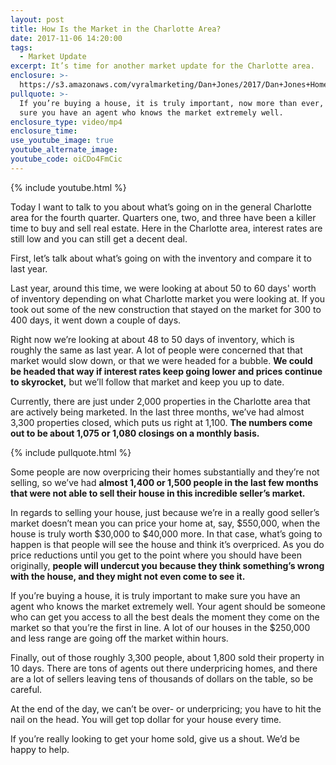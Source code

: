 ```yaml
---
layout: post
title: How Is the Market in the Charlotte Area?
date: 2017-11-06 14:20:00
tags:
  - Market Update
excerpt: It’s time for another market update for the Charlotte area.
enclosure: >-
  https://s3.amazonaws.com/vyralmarketing/Dan+Jones/2017/Dan+Jones+Home+Selling+Team-+Q4+Market+Update.mp4
pullquote: >-
  If you’re buying a house, it is truly important, now more than ever, to make
  sure you have an agent who knows the market extremely well.
enclosure_type: video/mp4
enclosure_time:
use_youtube_image: true
youtube_alternate_image:
youtube_code: oiCDo4FmCic
---
```



{% include youtube.html %}

Today I want to talk to you about what’s going on in the general Charlotte area for the fourth quarter. Quarters one, two, and three have been a killer time to buy and sell real estate. Here in the Charlotte area, interest rates are still low and you can still get a decent deal.

First, let’s talk about what’s going on with the inventory and compare it to last year.

Last year, around this time, we were looking at about 50 to 60 days' worth of inventory depending on what Charlotte market you were looking at. If you took out some of the new construction that stayed on the market for 300 to 400 days, it went down a couple of days.&nbsp;

Right now we’re looking at about 48 to 50 days of inventory, which is roughly the same as last year. A lot of people were concerned that that market would slow down, or that we were headed for a bubble. **We could be headed that way if interest rates keep going lower and prices continue to skyrocket,** but we’ll follow that market and keep you up to date.

Currently, there are just under 2,000 properties in the Charlotte area that are actively being marketed. In the last three months, we’ve had almost 3,300 properties closed, which puts us right at 1,100. **The numbers come out to be about 1,075 or 1,080 closings on a monthly basis.**

{% include pullquote.html %}

Some people are now overpricing their homes substantially and they’re not selling, so we’ve had **almost 1,400 or 1,500 people in the last few months that were not able to sell their house in this incredible seller’s market.**

In regards to selling your house, just because we’re in a really good seller’s market doesn’t mean you can price your home at, say, $550,000, when the house is truly worth $30,000 to $40,000 more. In that case, what’s going to happen is that people will see the house and think it’s overpriced. As you do price reductions until you get to the point where you should have been originally, **people will undercut you because they think something’s wrong with the house, and they might not even come to see it.**

If you’re buying a house, it is truly important to make sure you have an agent who knows the market extremely well. Your agent should be someone who can get you access to all the best deals the moment they come on the market so that you’re the first in line. A lot of our houses in the $250,000 and less range are going off the market within hours.

Finally, out of those roughly 3,300 people, about 1,800 sold their property in 10 days. There are tons of agents out there underpricing homes, and there are a lot of sellers leaving tens of thousands of dollars on the table, so be careful.

At the end of the day, we can’t be over- or underpricing; you have to hit the nail on the head. You will get top dollar for your house every time.

If you’re really looking to get your home sold, give us a shout. We’d be happy to help.